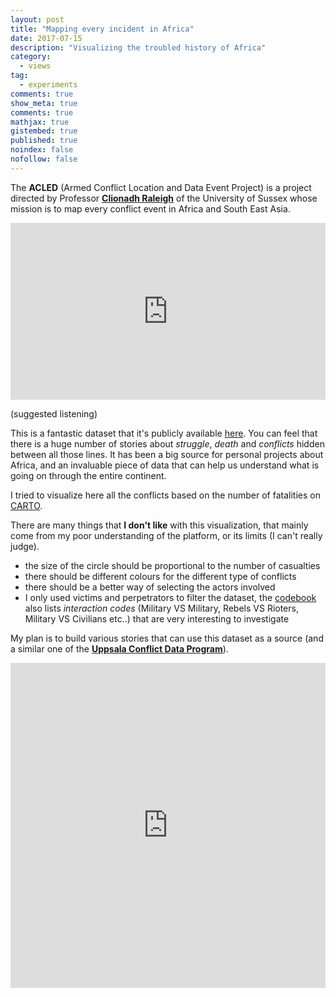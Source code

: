 ```yaml
---
layout: post
title: "Mapping every incident in Africa"
date: 2017-07-15
description: "Visualizing the troubled history of Africa"
category:
  - views
tag:
  - experiments
comments: true
show_meta: true
comments: true
mathjax: true
gistembed: true
published: true
noindex: false
nofollow: false
---
```


The **ACLED** (Armed Conflict Location and Data Event Project) is a project directed by Professor [**Clionadh Raleigh**](http://www.sussex.ac.uk/profiles/320441) of the University of Sussex whose mission is to map every conflict event in Africa and South East Asia.

<!--more-->
<style>.embed-container { position: relative; padding-bottom: 56.25%; height: 0; overflow: hidden; max-width: 100%; } .embed-container iframe, .embed-container object, .embed-container embed { position: absolute; top: 0; left: 0; width: 100%; height: 100%; }</style><div class='embed-container'><iframe src='https://www.youtube.com/embed/CGNZnVduOc4' frameborder='0' allowfullscreen></iframe></div>
(suggested listening)


This is a fantastic dataset that it's publicly available [here](http://www.acleddata.com/data/). You can feel that there is a huge number of stories about *struggle*, *death* and *conflicts* hidden between all those lines. It has been a big source for personal projects about Africa, and an invaluable piece of data that can help us understand what is going on through the entire continent.

I tried to visualize here all the conflicts based on the number of fatalities on [CARTO](https://carto.com).

There are many things that **I don't like** with this visualization, that mainly come from my poor understanding of the platform, or its limits (I can't really judge).

* the size of the circle should be proportional to the number of casualties
* there should be different colours for the different type of conflicts
* there should be a better way of selecting the actors involved
* I only used victims and perpetrators to filter the dataset, the [codebook](http://www.acleddata.com/wp-content/uploads/2017/01/ACLED_Codebook_2017.pdf) also lists *interaction codes* (Military VS Military, Rebels VS Rioters, Military VS Civilians etc..) that are very interesting to investigate

My plan is to build various stories that can use this dataset as a source (and a similar one of the [**Uppsala Conflict Data Program**](http://ucdp.uu.se/)).

<iframe width="100%" height="520" frameborder="0" src="https://damianobacci.carto.com/builder/9ea35fda-6d55-11e7-bcfc-0ef24382571b/embed" allowfullscreen webkitallowfullscreen mozallowfullscreen oallowfullscreen msallowfullscreen></iframe>
